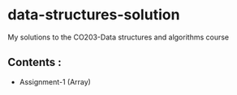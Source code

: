 # data-structures-solution

My solutions to the CO203-Data structures and algorithms course

## Contents :
 - Assignment-1 (Array)


